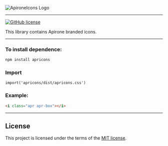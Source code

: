 ![ApironeIcons Logo](https://apirone.com/img/logos/logo-primary.svg "ApironeLogo")

---

[![GitHub license](https://img.shields.io/badge/license-MIT-green.svg?style=flat-square)](https://raw.githubusercontent.com/Apirone/apricons/main/LICENSE)

This library contains Apirone branded icons.

---

### To install dependence:

```bash
npm install apricons
```

### Import
```
import('apricons/dist/apricons.css')
```

### Example:

```html
<i class="apr apr-box"></i>
```

---

## License

This project is licensed under the terms of the
[MIT license](LICENSE).
